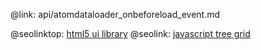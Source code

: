 @link: api/atomdataloader_onbeforeload_event.md

@seolinktop: [html5 ui library](https://webix.com)
@seolink: [javascript tree grid](https://webix.com/widget/treetable/)
